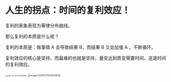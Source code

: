 # 人生的拐点：时间的复利效应！ #

复利的表象表现为幂律分布曲线。

那么复利的本质是什么呢？

复利的本质是：做事情 A 会导致结果 B，而结果 B 又会加强 A ，不断循环。

复利效应的核心是坚持，而最难的也就是坚持，量变达到质变需要时间，这是时间的复利效应。

<img src="https://cdn.jsdelivr.net/gh/SunSatan/PictureBed@master/uPic/image-20210127003238968.png" alt="image-20210127003238968" style="zoom: 33%;" />

<img src="https://cdn.jsdelivr.net/gh/SunSatan/PictureBed@master/uPic/image-20210127003924834.png" alt="image-20210127003924834" style="zoom: 50%;" />


